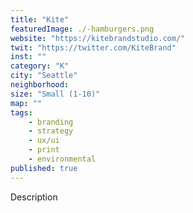 ```yaml
---
title: "Kite"
featuredImage: ./-hamburgers.png
website: "https://kitebrandstudio.com/"
twit: "https://twitter.com/KiteBrand"
inst: ""
category: "K"
city: "Seattle"
neighborhood:
size: "Small (1-10)"
map: ""
tags:
    - branding
    - strategy
    - ux/ui
    - print
    - environmental
published: true
---
```


Description
